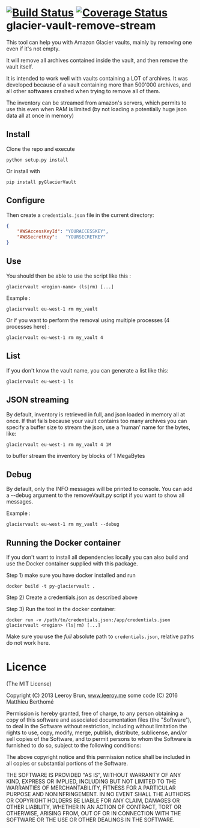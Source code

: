 [![Build Status](https://travis-ci.org/rienafairefr/glacier-vault-remove.svg?branch=master)](https://travis-ci.org/rienafairefr/glacier-vault-remove)
[![Coverage Status](https://coveralls.io/repos/github/rienafairefr/glacier-vault-remove/badge.svg?branch=master)](https://coveralls.io/github/rienafairefr/glacier-vault-remove?branch=master)
glacier-vault-remove-stream
======================

This tool can help you with Amazon Glacier vaults, mainly by removing one even if it's not empty.

It will remove all archives contained inside the vault, and then remove the vault itself.

It is intended to work well with vaults containing a LOT of archives. It was developed because of a  vault containing
more than 500'000 archives, and all other softwares crashed when trying to remove all of them.

The inventory can be streamed from amazon's servers, which permits to use this even when RAM is limited (by
 not loading a potentially huge json data all at once in memory)

## Install

Clone the repo and execute

```shell
python setup.py install
```

Or install with

 ```shell
pip install pyGlacierVault
```

## Configure

Then create a `credentials.json` file in the current directory:

```json
{
	"AWSAccessKeyId": "YOURACCESSKEY",
	"AWSSecretKey":   "YOURSECRETKEY"
}
```

## Use

You should then be able to use the script like this :

```shell
glaciervault <region-name> (ls|rm) [...]
```

Example :

```shell
glaciervault eu-west-1 rm my_vault
```

Or if you want to perform the removal using multiple processes (4 processes here) :

```shell
glaciervault eu-west-1 rm my_vault 4
```

## List

If you don't know the vault name, you can generate a list like this:

```shell
glaciervault eu-west-1 ls
```

## JSON streaming

By default, inventory is retrieved in full, and json loaded in memory all at once. If that fails because your vault contains too many archives
you can specify a buffer size to stream the json, use a 'human' name for the bytes, like:

```shell
glaciervault eu-west-1 rm my_vault 4 1M
```

to buffer stream the inventory by blocks of 1 MegaBytes

## Debug

By default, only the INFO messages will be printed to console. You can add a --debug argument to the removeVault.py script
if you want to show all messages.

Example :

```shell
glaciervault eu-west-1 rm my_vault --debug
```

## Running the Docker container

If you don't want to install all dependencies locally you can also build and use the Docker container supplied with this package.

Step 1) make sure you have docker installed and run

```
docker build -t py-glaciervault .
```

Step 2) Create a credentials.json as described above

Step 3) Run the tool in the docker container:

```
docker run -v /path/to/credentials.json:/app/credentials.json glaciervault <region> (ls|rm) [...]
```

Make sure you use the _full_ absolute path to `credentials.json`, relative paths do not work here.

Licence
======================
(The MIT License)

Copyright (C) 2013 Leeroy Brun, www.leeroy.me
some code (C) 2016 Matthieu Berthomé


Permission is hereby granted, free of charge, to any person obtaining a copy of this software and associated documentation files (the "Software"), to deal in the Software without restriction, including without limitation the rights to use, copy, modify, merge, publish, distribute, sublicense, and/or sell copies of the Software, and to permit persons to whom the Software is furnished to do so, subject to the following conditions:

The above copyright notice and this permission notice shall be included in all copies or substantial portions of the Software.

THE SOFTWARE IS PROVIDED "AS IS", WITHOUT WARRANTY OF ANY KIND, EXPRESS OR IMPLIED, INCLUDING BUT NOT LIMITED TO THE WARRANTIES OF MERCHANTABILITY, FITNESS FOR A PARTICULAR PURPOSE AND NONINFRINGEMENT. IN NO EVENT SHALL THE AUTHORS OR COPYRIGHT HOLDERS BE LIABLE FOR ANY CLAIM, DAMAGES OR OTHER LIABILITY, WHETHER IN AN ACTION OF CONTRACT, TORT OR OTHERWISE, ARISING FROM, OUT OF OR IN CONNECTION WITH THE SOFTWARE OR THE USE OR OTHER DEALINGS IN THE SOFTWARE.

